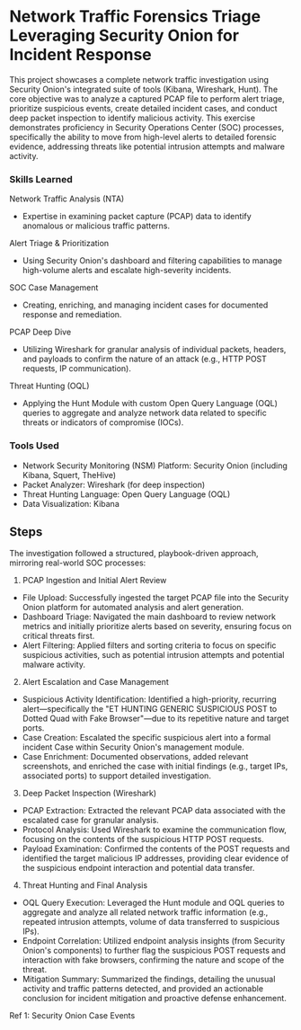 # Network Traffic Forensics Triage Leveraging Security Onion for Incident Response

This project showcases a complete network traffic investigation using Security Onion's integrated suite of tools (Kibana, Wireshark, Hunt). The core objective was to analyze a captured PCAP file to perform alert triage, prioritize suspicious events, create detailed incident cases, and conduct deep packet inspection to identify malicious activity. This exercise demonstrates proficiency in Security Operations Center (SOC) processes, specifically the ability to move from high-level alerts to detailed forensic evidence, addressing threats like potential intrusion attempts and malware activity.

### Skills Learned

Network Traffic Analysis (NTA) 
- Expertise in examining packet capture (PCAP) data to identify anomalous or malicious traffic patterns.

Alert Triage & Prioritization 
- Using Security Onion's dashboard and filtering capabilities to manage high-volume alerts and escalate high-severity incidents.

SOC Case Management 
- Creating, enriching, and managing incident cases for documented response and remediation.

PCAP Deep Dive 
- Utilizing Wireshark for granular analysis of individual packets, headers, and payloads to confirm the nature of an attack (e.g., HTTP POST requests, IP communication).

Threat Hunting (OQL) 
- Applying the Hunt Module with custom Open Query Language (OQL) queries to aggregate and analyze network data related to specific threats or indicators of compromise (IOCs).

### Tools Used

- Network Security Monitoring (NSM) Platform: Security Onion (including Kibana, Squert, TheHive)
- Packet Analyzer: Wireshark (for deep inspection)
- Threat Hunting Language: Open Query Language (OQL)
- Data Visualization: Kibana

## Steps

The investigation followed a structured, playbook-driven approach, mirroring real-world SOC processes:

1. PCAP Ingestion and Initial Alert Review

- File Upload: Successfully ingested the target PCAP file into the Security Onion platform for automated analysis and alert generation.
- Dashboard Triage: Navigated the main dashboard to review network metrics and initially prioritize alerts based on severity, ensuring focus on critical threats first.
- Alert Filtering: Applied filters and sorting criteria to focus on specific suspicious activities, such as potential intrusion attempts and potential malware activity.

2. Alert Escalation and Case Management

- Suspicious Activity Identification: Identified a high-priority, recurring alert—specifically the "ET HUNTING GENERIC SUSPICIOUS POST to Dotted Quad with Fake Browser"—due to its repetitive nature and target ports.
- Case Creation: Escalated the specific suspicious alert into a formal incident Case within Security Onion's management module.
- Case Enrichment: Documented observations, added relevant screenshots, and enriched the case with initial findings (e.g., target IPs, associated ports) to support detailed investigation.

3. Deep Packet Inspection (Wireshark)

- PCAP Extraction: Extracted the relevant PCAP data associated with the escalated case for granular analysis.
- Protocol Analysis: Used Wireshark to examine the communication flow, focusing on the contents of the suspicious HTTP POST requests.
- Payload Examination: Confirmed the contents of the POST requests and identified the target malicious IP addresses, providing clear evidence of the suspicious endpoint interaction and potential data transfer.

4. Threat Hunting and Final Analysis

- OQL Query Execution: Leveraged the Hunt module and OQL queries to aggregate and analyze all related network traffic information (e.g., repeated intrusion attempts, volume of data transferred to suspicious IPs).
- Endpoint Correlation: Utilized endpoint analysis insights (from Security Onion's components) to further flag the suspicious POST requests and interaction with fake browsers, confirming the nature and scope of the threat.
- Mitigation Summary: Summarized the findings, detailing the unusual activity and traffic patterns detected, and provided an actionable conclusion for incident mitigation and proactive defense enhancement.

Ref 1: Security Onion Case Events
